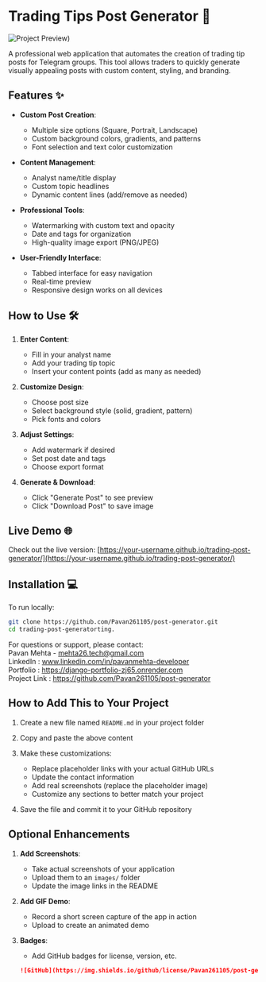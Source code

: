 # Trading Tips Post Generator 🚀

![Project Preview]([https://trading-post-generator.netlify.app/))

A professional web application that automates the creation of trading tip posts for Telegram groups. This tool allows traders to quickly generate visually appealing posts with custom content, styling, and branding.

## Features ✨

- **Custom Post Creation**:
  - Multiple size options (Square, Portrait, Landscape)
  - Custom background colors, gradients, and patterns
  - Font selection and text color customization

- **Content Management**:
  - Analyst name/title display
  - Custom topic headlines
  - Dynamic content lines (add/remove as needed)

- **Professional Tools**:
  - Watermarking with custom text and opacity
  - Date and tags for organization
  - High-quality image export (PNG/JPEG)

- **User-Friendly Interface**:
  - Tabbed interface for easy navigation
  - Real-time preview
  - Responsive design works on all devices

## How to Use 🛠️

1. **Enter Content**:
   - Fill in your analyst name
   - Add your trading tip topic
   - Insert your content points (add as many as needed)

2. **Customize Design**:
   - Choose post size
   - Select background style (solid, gradient, pattern)
   - Pick fonts and colors

3. **Adjust Settings**:
   - Add watermark if desired
   - Set post date and tags
   - Choose export format

4. **Generate & Download**:
   - Click "Generate Post" to see preview
   - Click "Download Post" to save image

## Live Demo 🌐

Check out the live version: [https://your-username.github.io/trading-post-generator/](https://your-username.github.io/trading-post-generator/)

## Installation 💻

To run locally:

```bash
git clone https://github.com/Pavan261105/post-generator.git
cd trading-post-generatorting.
```
For questions or support, please contact:<br>
Pavan Mehta - mehta26.tech@gmail.com<br>
LinkedIn : www.linkedin.com/in/pavanmehta-developer<br>
Portfolio : https://django-portfolio-zj65.onrender.com<br>
Project Link : https://github.com/Pavan261105/post-generator<br>


## How to Add This to Your Project

1. Create a new file named `README.md` in your project folder
2. Copy and paste the above content
3. Make these customizations:
   - Replace placeholder links with your actual GitHub URLs
   - Update the contact information
   - Add real screenshots (replace the placeholder image)
   - Customize any sections to better match your project

4. Save the file and commit it to your GitHub repository

## Optional Enhancements

1. **Add Screenshots**:
   - Take actual screenshots of your application
   - Upload them to an `images/` folder
   - Update the image links in the README

2. **Add GIF Demo**:
   - Record a short screen capture of the app in action
   - Upload to create an animated demo

3. **Badges**:
   - Add GitHub badges for license, version, etc.
   ```markdown
   ![GitHub](https://img.shields.io/github/license/Pavan261105/post-generator)
